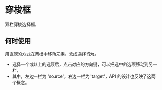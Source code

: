 # 穿梭框
双栏穿梭选择框。
## 何时使用
用直观的方式在两栏中移动元素，完成选择行为。

- 选择一个或以上的选项后，点击对应的方向键，可以把选中的选项移动到另一栏。
- 其中，左边一栏为 'source'，右边一栏为 'target'，API 的设计也反映了这两个概念。